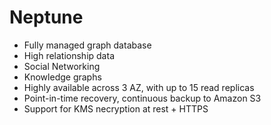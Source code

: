 # Neptune

* Fully managed graph database
* High relationship data
* Social Networking
* Knowledge graphs
* Highly available across 3 AZ, with up to 15 read replicas
* Point-in-time recovery, continuous backup to Amazon S3
* Support for KMS necryption at rest + HTTPS
